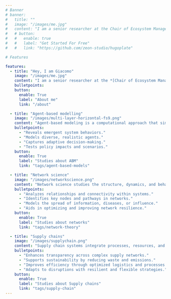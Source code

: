 ```yaml
---
# Banner
# banner:
#   title: ""
#   image: "/images/me.jpg"
#   content: "I am a senior researcher at the Chair of Ecosystem Management, ETH Zurich, where I am exploring trade-offs in using wood for construction by analyzing the supply chain. My focus study is at two level: [Swiss](https://www.mainwood.ch) and [European](https://ec.europa.eu/info/funding-tenders/opportunities/portal/screen/opportunities/topic-details/horizon-cl6-2024-climate-01-5)"
#   # button:
#   #   enable: true
#   #   label: "Get Started For Free"
#   #   link: "https://github.com/zeon-studio/hugoplate"

# Features

features:
  - title: "Hey, I am Giacomo"
    image: "/images/me.jpg"
    content: "I am a senior researcher at the *[Chair of Ecosystem Management](https://ecology.ethz.ch)*, [ETH Zurich](https://ethz.ch), where I am exploring trade-offs in using wood for construction by analyzing the supply chain. My focus is at two level: *[Swiss](https://www.mainwood.ch)* and *[European](https://ec.europa.eu/info/funding-tenders/opportunities/portal/screen/opportunities/topic-details/horizon-cl6-2024-climate-01-5)*. My general research interests lie between: complexity, data-science, and network science."
    bulletpoints:
    button:
      enable: True
      label: "About me"
      link: "/about"

  - title: "Agent-based modelling"
    image: "/images/multi-layer-horizontal-fs9.png"
    content: "Agent-based modeling is a computational approach that simulates interactions of autonomous agents (individuals or entities) to assess their collective impact on complex systems, commonly applied in socio-economic and socio-ecological contexts."
    bulletpoints:
      - "Reveals emergent system behaviors."
      - "Models diverse, realistic agents."
      - "Captures adaptive decision-making."
      - "Tests policy impacts and scenarios."
    button:
      enable: True
      label: "Studies about ABM"
      link: "tags/agent-based-models"

  - title: "Network science"
    image: "/images/networkscience.png"
    content: "Network science studies the structure, dynamics, and behavior of interconnected systems, from social networks to ecological and economic systems. It uncovers patterns and principles shaping complex networks."
    bulletpoints:
      - "Analyzes relationships and connectivity within systems."
      - "Identifies key nodes and pathways in networks."
      - "Models the spread of information, diseases, or influence."
      - "Aids in optimizing and improving network resilience."
    button:
      enable: True
      label: "Studies about networks"
      link: "tags/network-theory"

  - title: "Supply chains"
    image: "/images/supplychain.png"
    content: "Supply chain systems integrate processes, resources, and stakeholders to ensure the efficient flow of goods and services. It emphasizes optimization and sustainability in modern networks."
    bulletpoints:
      - "Enhances transparency across complex supply networks."
      - "Supports sustainability by reducing waste and emissions."
      - "Improves efficiency through optimized logistics and processes."
      - "Adapts to disruptions with resilient and flexible strategies."
    button:
      enable: True
      label: "Studies about Supply chains"
      link: "tags/supply-chain"
---
```


